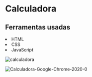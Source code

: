 # Calculadora

## Ferramentas usadas
<li>HTML</li>
<li>CSS</li>
<li>JavaScript</li>

![calculadora](https://user-images.githubusercontent.com/60411725/77866931-5edd7580-720b-11ea-80de-15e60fd581c4.png)

![Calculadora-Google-Chrome-2020-0](https://user-images.githubusercontent.com/60411725/77866974-9fd58a00-720b-11ea-8c76-0e9915d71fa5.gif)
